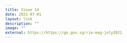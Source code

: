 ```yaml
---
title: Issue 14
date: 2021-07-01
layout: link
description: ""
image: ""
external: https://https://go.gov.sg/rie-mag-july2021
---
```

